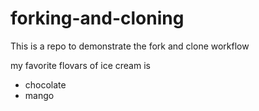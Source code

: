 # forking-and-cloning

This is a repo to demonstrate the fork and clone workflow

my favorite flovars of ice cream is
- chocolate
- mango

